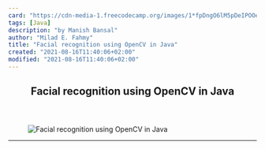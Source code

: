```yaml
---
card: "https://cdn-media-1.freecodecamp.org/images/1*fpDngO6lM5pDeIPOOezK1g.jpeg"
tags: [Java]
description: "by Manish Bansal"
author: "Milad E. Fahmy"
title: "Facial recognition using OpenCV in Java"
created: "2021-08-16T11:40:06+02:00"
modified: "2021-08-16T11:40:06+02:00"
---
```

<div class="site-wrapper">
<main id="site-main" class="site-main outer">
<div class="inner">
<article class="post-full post tag-java tag-opencv tag-technology tag-artificial-intelligence tag-computer-vision ">
<header class="post-full-header">
<h1 class="post-full-title">Facial recognition using OpenCV in Java</h1>
</header>
<figure class="post-full-image">
<picture>
<source media="(max-width: 700px)" sizes="1px" srcset="data:image/gif;base64,R0lGODlhAQABAIAAAAAAAP///yH5BAEAAAAALAAAAAABAAEAAAIBRAA7 1w">
<source media="(min-width: 701px)" sizes="(max-width: 800px) 400px,
(max-width: 1170px) 700px,
1400px" srcset="https://cdn-media-1.freecodecamp.org/images/1*fpDngO6lM5pDeIPOOezK1g.jpeg 300w,
https://cdn-media-1.freecodecamp.org/images/1*fpDngO6lM5pDeIPOOezK1g.jpeg 600w,
https://cdn-media-1.freecodecamp.org/images/1*fpDngO6lM5pDeIPOOezK1g.jpeg 1000w,
https://cdn-media-1.freecodecamp.org/images/1*fpDngO6lM5pDeIPOOezK1g.jpeg 2000w">
<img onerror="this.style.display='none'" src="https://cdn-media-1.freecodecamp.org/images/1*fpDngO6lM5pDeIPOOezK1g.jpeg" alt="Facial recognition using OpenCV in Java">
</picture>
</figure>
<section class="post-full-content">
<div class="post-content medium-migrated-article">
</div>
<hr>
</section>
</article>
</div>
</main>
</div>
<!-- Google Tag Manager (noscript) -->
<!-- End Google Tag Manager (noscript) -->
